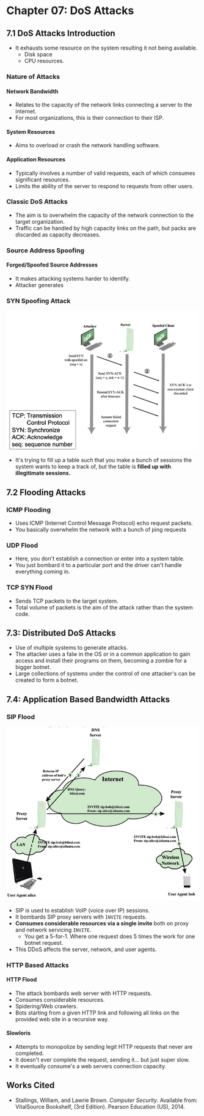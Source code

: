 # Chapter 07: DoS Attacks

## 7.1 DoS Attacks Introduction

* It exhausts some resource on the system resulting it not being available.
  * Disk space
  * CPU resources.

### **Nature of Attacks**

#### **Network Bandwidth**

* Relates to the capacity of the network links connecting a server to the internet.
* For most organizations, this is their connection to their ISP.

#### System Resources

* Aims to overload or crash the network handling software.

#### Application Resources

* Typically involves a number of valid requests, each of which consumes significant resources.
* Limits the ability of the server to respond to requests from other users.

### Classic DoS Attacks

* The aim is to overwhelm the capacity of the network connection to the target organization.
* Traffic can be handled by high capacity links on the path, but packs are discarded as capacity decreases.

### Source Address Spoofing

#### Forged/Spoofed Source Addresses

* It makes attacking systems harder to identify.
* Attacker generates 

### SYN Spoofing Attack

![Retrieved from Dr. Baldwin&apos;s Slides.](../../.gitbook/assets/image%20%28594%29.png)

* It's trying to fill up a table such that you make a bunch of sessions the system wants to keep a track of, but the table is **filled up with illegitimate sessions.**



## 7.2 Flooding Attacks

### ICMP Flooding

* Uses ICMP \(Internet Control Message Protocol\) echo request packets.
* You basically overwhelm the network with a bunch of ping requests

### UDP Flood

* Here, you don't establish a connection or enter into a system table.
* You just bombard it to a particular port and the driver can't handle everything coming in.

### TCP SYN Flood

* Sends TCP packets to the target system.
* Total volume of packets is the aim of the attack rather than the system code.



## 7.3: Distributed DoS Attacks

* Use of multiple systems to generate attacks.
* The attacker uses a falw in the OS or in a common application to gain access and install their programs on them, becoming a zombie for a bigger botnet.
* Large collections of systems under the control of one attacker's can be created to form a botnet.



## 7.4: Application Based Bandwidth Attacks

### SIP Flood

![When one INVITE request is sent, it uses 5 times the resources on the receiving end.](../../.gitbook/assets/image%20%28593%29.png)

* SIP is used to establish VoIP \(voice over IP\) sessions. 
* It bombards SIP proxy servers with `INVITE` requests.
* **Consumes considerable resources via a single invite** both on proxy and network servicing `INVITE`.
  * You get a 5-for-1. Where one request does 5 times the work for one botnet request.
* This DDoS affects the server, network, and user agents.

### HTTP Based Attacks

#### HTTP Flood

* The attack bombards web server with HTTP requests.
* Consumes considerable resources.
* Spidering/Web crawlers.
* Bots starting from a given HTTP link and following all links on the provided web site in a recursive way.

#### Slowloris

* Attempts to monopolize by sending legit HTTP requests that never are completed.
* It doesn't ever complete the request, sending it... but just super slow.
* It eventually consume's a web servers connection capacity.

## Works Cited

* Stallings, William, and Lawrie Brown. _Computer Security_. Available from: VitalSource Bookshelf, \(3rd Edition\). Pearson Education \(US\), 2014. 


